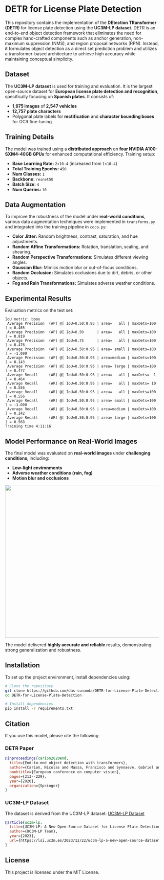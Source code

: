 # DETR for License Plate Detection

This repository contains the implementation of the **DEtection TRansformer (DETR)** for license plate detection using the **UC3M-LP dataset**. DETR is an end-to-end object detection framework that eliminates the need for complex hand-crafted components such as anchor generation, non-maximum suppression (NMS), and region proposal networks (RPN). Instead, it formulates object detection as a direct set prediction problem and utilizes a transformer-based architecture to achieve high accuracy while maintaining conceptual simplicity.

## Dataset
The **UC3M-LP dataset** is used for training and evaluation. It is the largest open-source dataset for **European license plate detection and recognition**, specifically focusing on **Spanish plates**. It consists of:
- **1,975 images** of **2,547 vehicles**
- **12,757 plate characters**
- Polygonal plate labels for **rectification** and **character bounding boxes** for OCR fine-tuning


## Training Details
The model was trained using a **distributed approach** on **four NVIDIA A100-SXM4-40GB GPUs** for enhanced computational efficiency. Training setup:
- **Base Learning Rate:** `2×10−4` (increased from `1×10−4`)
- **Total Training Epochs:** `450`
- **Num Classes:** `1`
- **Backbone:** `resnet50`
- **Batch Size:** `4`
- **Num Queries:** `10`

## Data Augmentation
To improve the robustness of the model under **real-world conditions**, various data augmentation techniques were implemented in `transforms.py` and integrated into the training pipeline in `coco.py`:
- **Color Jitter:** Random brightness, contrast, saturation, and hue adjustments.
- **Random Affine Transformations:** Rotation, translation, scaling, and shearing.
- **Random Perspective Transformations:** Simulates different viewing angles.
- **Gaussian Blur:** Mimics motion blur or out-of-focus conditions.
- **Random Occlusion:** Simulates occlusions due to dirt, debris, or other objects.
- **Fog and Rain Transformations:** Simulates adverse weather conditions.

## Experimental Results
Evaluation metrics on the test set:

```
IoU metric: bbox
 Average Precision  (AP) @[ IoU=0.50:0.95 | area=   all | maxDets=100 ] = 0.465
 Average Precision  (AP) @[ IoU=0.50      | area=   all | maxDets=100 ] = 0.819
 Average Precision  (AP) @[ IoU=0.75      | area=   all | maxDets=100 ] = 0.476
 Average Precision  (AP) @[ IoU=0.50:0.95 | area= small | maxDets=100 ] = -1.000
 Average Precision  (AP) @[ IoU=0.50:0.95 | area=medium | maxDets=100 ] = 0.143
 Average Precision  (AP) @[ IoU=0.50:0.95 | area= large | maxDets=100 ] = 0.477
 Average Recall     (AR) @[ IoU=0.50:0.95 | area=   all | maxDets=  1 ] = 0.464
 Average Recall     (AR) @[ IoU=0.50:0.95 | area=   all | maxDets= 10 ] = 0.556
 Average Recall     (AR) @[ IoU=0.50:0.95 | area=   all | maxDets=100 ] = 0.556
 Average Recall     (AR) @[ IoU=0.50:0.95 | area= small | maxDets=100 ] = -1.000
 Average Recall     (AR) @[ IoU=0.50:0.95 | area=medium | maxDets=100 ] = 0.242
 Average Recall     (AR) @[ IoU=0.50:0.95 | area= large | maxDets=100 ] = 0.568
Training time 4:11:16
```

## Model Performance on Real-World Images
The final model was evaluated on **real-world images** under **challenging conditions**, including:
- **Low-light environments**
- **Adverse weather conditions (rain, fog)**
- **Motion blur and occlusions**

<img src="Outputs/output.png" width="750" height="500">

The model delivered **highly accurate and reliable** results, demonstrating strong generalization and robustness.

## Installation
To set up the project environment, install dependencies using:

```bash
# Clone the repository
git clone https://github.com/das-sunanda/DETR-for-License-Plate-Detection.git
cd DETR-for-License-Plate-Detection

# Install dependencies
pip install -r requirements.txt
```

## Citation
If you use this model, please cite the following:

### DETR Paper
```bibtex
@inproceedings{carion2020end,
  title={End-to-end object detection with transformers},
  author={Carion, Nicolas and Massa, Francisco and Synnaeve, Gabriel and Usunier, Nicolas and Kirillov, Alexander and Zagoruyko, Sergey},
  booktitle={European conference on computer vision},
  pages={213--229},
  year={2020},
  organization={Springer}
}
```

### UC3M-LP Dataset
The dataset is derived from the UC3M-LP dataset:
[UC3M-LP Dataset](https://lsi.uc3m.es/2023/12/22/uc3m-lp-a-new-open-source-dataset/)

```bibtex
@article{uc3m-lp,
  title={UC3M-LP: A New Open-Source Dataset for License Plate Detection and Recognition},
  author={UC3M-LP Team},
  year={2023},
  url={https://lsi.uc3m.es/2023/12/22/uc3m-lp-a-new-open-source-dataset/}
}
```

## License
This project is licensed under the MIT License.
